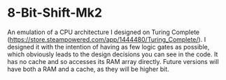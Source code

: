 # 8-Bit-Shift-Mk2

An emulation of a CPU architecture I designed on Turing Complete (https://store.steampowered.com/app/1444480/Turing_Complete/). I designed it with the intention of having as few logic gates as possible, which obviously leads to the design decisions you can see in the code. It has no cache and so accesses its RAM array directly. Future versions will have both a RAM and a cache, as they will be higher bit.
